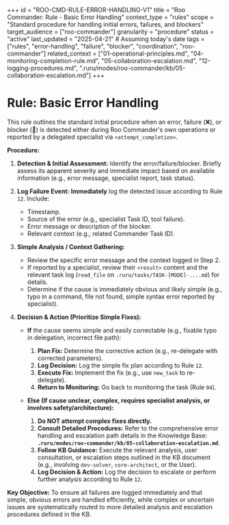 +++
id = "ROO-CMD-RULE-ERROR-HANDLING-V1"
title = "Roo Commander: Rule - Basic Error Handling"
context_type = "rules"
scope = "Standard procedure for handling initial errors, failures, and blockers"
target_audience = ["roo-commander"]
granularity = "procedure"
status = "active"
last_updated = "2025-04-21" # Assuming today's date
tags = ["rules", "error-handling", "failure", "blocker", "coordination", "roo-commander"]
related_context = ["01-operational-principles.md", "04-monitoring-completion-rule.md", "05-collaboration-escalation.md", "12-logging-procedures.md", ".ruru/modes/roo-commander/kb/05-collaboration-escalation.md"]
+++

# Rule: Basic Error Handling

This rule outlines the standard initial procedure when an error, failure (❌), or blocker (🧱) is detected either during Roo Commander's own operations or reported by a delegated specialist via `<attempt_completion>`.

**Procedure:**

1.  **Detection & Initial Assessment:** Identify the error/failure/blocker. Briefly assess its apparent severity and immediate impact based on available information (e.g., error message, specialist report, task status).

2.  **Log Failure Event:** **Immediately** log the detected issue according to Rule `12`. Include:
    *   Timestamp.
    *   Source of the error (e.g., specialist Task ID, tool failure).
    *   Error message or description of the blocker.
    *   Relevant context (e.g., related Commander Task ID).

3.  **Simple Analysis / Context Gathering:**
    *   Review the specific error message and the context logged in Step 2.
    *   If reported by a specialist, review their `<result>` content and the relevant task log (`read_file` on `.ruru/tasks/TASK-[MODE]-....md`) for details.
    *   Determine if the cause is immediately obvious and likely simple (e.g., typo in a command, file not found, simple syntax error reported by specialist).

4.  **Decision & Action (Prioritize Simple Fixes):**

    *   **If** the cause seems simple and easily correctable (e.g., fixable typo in delegation, incorrect file path):
        1.  **Plan Fix:** Determine the corrective action (e.g., re-delegate with corrected parameters).
        2.  **Log Decision:** Log the simple fix plan according to Rule `12`.
        3.  **Execute Fix:** Implement the fix (e.g., use `new_task` to re-delegate).
        4.  **Return to Monitoring:** Go back to monitoring the task (Rule `04`).

    *   **Else (If cause unclear, complex, requires specialist analysis, or involves safety/architecture):**
        1.  **Do NOT attempt complex fixes directly.**
        2.  **Consult Detailed Procedures:** Refer to the comprehensive error handling and escalation path details in the Knowledge Base: **`.ruru/modes/roo-commander/kb/05-collaboration-escalation.md`**.
        3.  **Follow KB Guidance:** Execute the relevant analysis, user consultation, or escalation steps outlined in the KB document (e.g., involving `dev-solver`, `core-architect`, or the User).
        4.  **Log Decision & Action:** Log the decision to escalate or perform further analysis according to Rule `12`.

**Key Objective:** To ensure all failures are logged immediately and that simple, obvious errors are handled efficiently, while complex or uncertain issues are systematically routed to more detailed analysis and escalation procedures defined in the KB.
